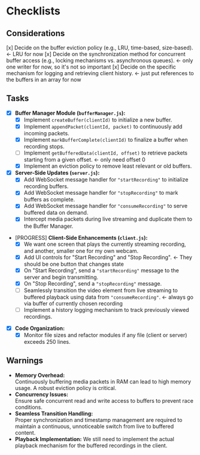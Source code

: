 # Checklists

## Considerations
[x] Decide on the buffer eviction policy (e.g., LRU, time-based, size-based). <- LRU for now
[x] Decide on the synchronization method for concurrent buffer access (e.g., locking mechanisms vs. asynchronous queues). <- only one writer for now, so it's not so important
[x] Decide on the specific mechanism for logging and retrieving client history. <- just put references to the buffers in an array for now

## Tasks
- [x] **Buffer Manager Module (`bufferManager.js`):**
  - [x] Implement `createBuffer(clientId)` to initialize a new buffer.
  - [x] Implement `appendPacket(clientId, packet)` to continuously add incoming packets.
  - [x] Implement `markBufferComplete(clientId)` to finalize a buffer when recording stops.
  - [ ] Implement `getBufferedData(clientId, offset)` to retrieve packets starting from a given offset. <- only need offset 0
  - [x] Implement an eviction policy to remove least relevant or old buffers.
- [x] **Server-Side Updates (`server.js`):**
  - [x] Add WebSocket message handler for `"startRecording"` to initialize recording buffers.
  - [x] Add WebSocket message handler for `"stopRecording"` to mark buffers as complete.
  - [x] Add WebSocket message handler for `"consumeRecording"` to serve buffered data on demand.
  - [x] Intercept media packets during live streaming and duplicate them to the Buffer Manager.
- [PROGRESS] **Client-Side Enhancements (`client.js`):**
  - [x] We want one screen that plays the currently streaming recording, and another, smaller one for my own webcam.
  - [x] Add UI controls for "Start Recording" and "Stop Recording". <- They should be one button that changes state
  - [x] On "Start Recording", send a `"startRecording"` message to the server and begin transmitting.
  - [x] On "Stop Recording", send a `"stopRecording"` message.
  - [ ] Seamlessly transition the video element from live streaming to buffered playback using data from `"consumeRecording"`. <- always go via buffer of currently chosen recording
  - [ ] Implement a history logging mechanism to track previously viewed recordings.
- [x] **Code Organization:**
  - [x] Monitor file sizes and refactor modules if any file (client or server) exceeds 250 lines.

## Warnings
- **Memory Overhead:**  
  Continuously buffering media packets in RAM can lead to high memory usage. A robust eviction policy is critical.
- **Concurrency Issues:**  
  Ensure safe concurrent read and write access to buffers to prevent race conditions.
- **Seamless Transition Handling:**  
  Proper synchronization and timestamp management are required to maintain a continuous, unnoticeable switch from live to buffered content.
- **Playback Implementation:**
  We still need to implement the actual playback mechanism for the buffered recordings in the client.